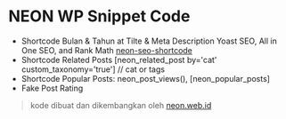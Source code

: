 # NEON WP Snippet Code

- Shortcode Bulan & Tahun at Tilte & Meta Description Yoast SEO, All in One SEO, and Rank Math [neon-seo-shortcode](neon-seo-shortcode/README.md)
- Shortcode Related Posts [neon_related_post by='cat' custom_taxonomy='true'] // cat or tags
- Shortcode Popular Posts: neon_post_views(), [neon_popular_posts]
- Fake Post Rating

> kode dibuat dan dikembangkan oleh [neon.web.id](https://neon.web.id)
